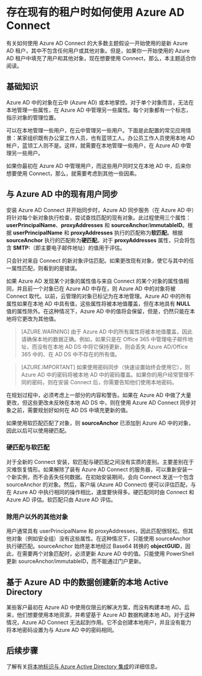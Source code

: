 <properties
    pageTitle="存在现有的租户时如何使用 Azure AD Connect | Azure"
    description="本主题介绍当存在现有的 Azure AD 租户时如何使用 Connect。"
    services="active-directory"
    documentationcenter=""
    author="andkjell"
    manager="femila"
    editor="" />
<tags
    ms.assetid=""
    ms.service="active-directory"
    ms.workload="identity"
    ms.tgt_pltfrm="na"
    ms.devlang="na"
    ms.topic="article"
    ms.date="02/07/2017"
    wacn.date="03/07/2017"
    ms.author="billmath" />  


# 存在现有的租户时如何使用 Azure AD Connect
有关如何使用 Azure AD Connect 的大多数主题假设一开始使用的是新 Azure AD 租户，其中不包含任何用户或其他对象。但是，如果你一开始使用的 Azure AD 租户中填充了用户和其他对象，现在想要使用 Connect，那么，本主题适合你阅读。

## 基础知识
Azure AD 中的对象在云中 (Azure AD) 或本地掌控。对于单个对象而言，无法在本地管理一些属性，在 Azure AD 中管理另一些属性。每个对象都有一个标志，指示对象的管理位置。

可以在本地管理一些用户，在云中管理另一些用户。下面是此配置的常见应用情景：某家组织既有办公室工作人员，也有蓝领工人。办公员工作人员使用本地 AD 帐户，蓝领工人则不是。这样，就需要在本地管理一些用户，在 Azure AD 中管理另一些用户。

如果你最初在 Azure AD 中管理用户，而这些用户同时又在本地 AD 中，后来你想要使用 Connect，那么，就需要考虑到其他一些因素。

## 与 Azure AD 中的现有用户同步
安装 Azure AD Connect 并开始同步时，Azure AD 同步服务（在 Azure AD 中）将针对每个新对象执行检查，尝试查找匹配的现有对象。此过程使用三个属性：**userPrincipalName**、**proxyAddresses** 和 **sourceAnchor**/**immutableID**。根据 **userPrincipalName** 和 **proxyAddresses** 执行的匹配称为**软匹配**。根据 **sourceAnchor** 执行的匹配称为**硬匹配**。对于 **proxyAddresses** 属性，只会将包含 **SMTP:**（即主要电子邮件地址）的值用于评估。

只会针对来自 Connect 的新对象评估匹配。如果更改现有对象，使它与其中的任一属性匹配，则看到的是错误。

如果 Azure AD 发现某个对象的属性值与来自 Connect 的某个对象的属性值相同，并且前一个对象已在 Azure AD 中存在，则 Azure AD 中的对象将被 Connect 取代。以前，云管理的对象已标记为在本地管理。Azure AD 中的所有属性如果在本地 AD 中具有值，这些属性将被本地值覆盖，但在本地具有 **NULL** 值的属性除外。在这种情况下，Azure AD 中的值将会保留，但是，仍然只能在本地将它更改为其他值。

> [AZURE.WARNING]
由于 Azure AD 中的所有属性将被本地值覆盖，因此请确保本地的数据正确。例如，如果只是在 Office 365 中管理电子邮件地址，而没有在本地 AD DS 中将它保持更新，则会丢失 Azure AD/Office 365 中的、在 AD DS 中不存在的所有值。

> [AZURE.IMPORTANT]
如果使用密码同步（快速设置始终会使用它），则 Azure AD 中的密码将被本地 AD 中的密码覆盖。如果你的用户经常管理不同的密码，则在安装 Connect 后，你需要告知他们使用本地密码。

在规划过程中，必须考虑上一部分的内容和警告。如果在 Azure AD 中做了大量更改，但这些更改未反映在本地 AD DS 中，则在使用 Azure AD Connect 同步对象之前，需要规划好如何在 AD DS 中填充更新的值。

如果使用软匹配匹配了对象，则 **sourceAnchor** 已添加到 Azure AD 中的对象，因此以后可以使用硬匹配。

### 硬匹配与软匹配
对于全新的 Connect 安装，软匹配与硬匹配之间没有实质的差别。主要差别在于灾难恢复情形。如果解除了装有 Azure AD Connect 的服务器，可以重新安装一个新实例，而不会丢失任何数据。在初始安装期间，会向 Connect 发送一个包含 sourceAnchor 的对象。然后，客户端 (Azure AD Connect) 便可以评估匹配，与在 Azure AD 中执行相同的操作相比，速度要快得多。硬匹配同时由 Connect 和 Azure AD 评估。软匹配只由 Azure AD 评估。

### 除用户以外的其他对象
用户通常具有 userPrincipalName 和 proxyAddresses，因此匹配很轻松。但其他对象（例如安全组）没有这些属性。在这种情况下，只能使用 sourceAnchor 执行硬匹配。sourceAnchor 始终是本地经过 Base64 转换的 **objectGUID**，因此，在需要两个对象匹配时，必须更新 Azure AD 中的值。只能使用 PowerShell 更新 sourceAnchor/immutableID，而不能通过门户更新。

## 基于 Azure AD 中的数据创建新的本地 Active Directory
某些客户最初在 Azure AD 中使用仅限云的解决方案，而没有构建本地 AD。后来，他们想要使用本地资源，并希望基于 Azure AD 数据构建本地 AD。对于这种情况，Azure AD Connect 无法起到作用。它不会创建本地用户，并且没有能力将本地密码设置为与 Azure AD 中的密码相同。

## 后续步骤
了解有关[将本地标识与 Azure Active Directory 集成](/documentation/articles/active-directory-aadconnect/)的详细信息。

<!---HONumber=Mooncake_0227_2017-->
